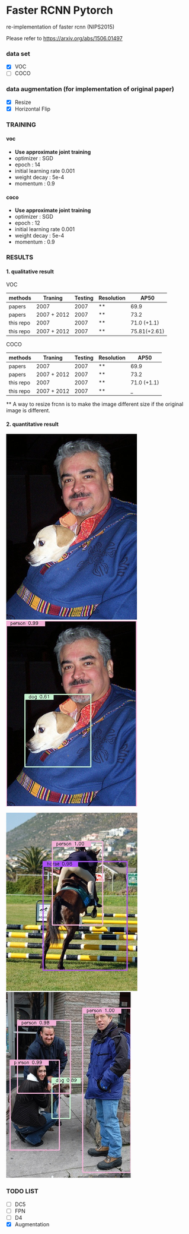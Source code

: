 # Faster RCNN Pytorch 

re-implementation of faster rcnn (NIPS2015)

Please refer to https://arxiv.org/abs/1506.01497

### data set
- [x] VOC  
- [ ] COCO

### data augmentation (for implementation of original paper)
- [x] Resize
- [x] Horizontal Flip

### TRAINING

#### voc
- **Use approximate joint training**
- optimizer : SGD
- epoch : 14 
- initial learning rate 0.001
- weight decay : 5e-4
- momentum : 0.9

#### coco
- **Use approximate joint training**
- optimizer : SGD
- epoch : 12 
- initial learning rate 0.001
- weight decay : 5e-4
- momentum : 0.9

### RESULTS

#### 1. qualitative result

VOC

|methods     |  Traning   |   Testing  | Resolution |   AP50          |
|------------|------------|------------|------------| --------------- |
|papers      |2007        |  2007      | **         |   69.9          |
|papers      |2007 + 2012 |  2007      | **         |   73.2          |
|this repo   |2007        |  2007      | **         |   71.0 (+1.1)   |
|this repo   |2007 + 2012 |  2007      | **         |   75.81(+2.61)  |

COCO

|methods     |  Traning   |   Testing  | Resolution |   AP50          |
|------------|------------|------------|------------| --------------- |
|papers      |2007        |  2007      | **         |   69.9          |
|papers      |2007 + 2012 |  2007      | **         |   73.2          |
|this repo   |2007        |  2007      | **         |   71.0 (+1.1)   |
|this repo   |2007 + 2012 |  2007      | **         |      _          |

** A way to resize frcnn is to make the image different size if the original image is different.

#### 2. quantitative result

![000001_input](./figures/000001_.jpg)
![000001_result](./figures/000001.jpg)

![000015](./figures/000010.jpg)
![000021](./figures/000021.jpg)


### TODO LIST

- [ ] DC5
- [ ] FPN
- [ ] D4
- [x] Augmentation 
